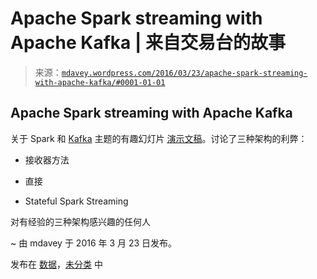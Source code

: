 <!--yml

类别：未分类

日期：2024 年 5 月 18 日 05:35:07

-->

# Apache Spark streaming with Apache Kafka | 来自交易台的故事

> 来源：[`mdavey.wordpress.com/2016/03/23/apache-spark-streaming-with-apache-kafka/#0001-01-01`](https://mdavey.wordpress.com/2016/03/23/apache-spark-streaming-with-apache-kafka/#0001-01-01)

## Apache Spark streaming with Apache Kafka

关于 Spark 和 [Kafka](http://kafka.apache.org/) 主题的有趣幻灯片 [演示文稿](http://www.slideshare.net/doriwaldman/spark-streaming-with-kafka)。讨论了三种架构的利弊：

+   接收器方法

+   直接

+   Stateful Spark Streaming

对有经验的三种架构感兴趣的任何人

~ 由 mdavey 于 2016 年 3 月 23 日发布。

发布在 [数据](https://mdavey.wordpress.com/category/data/)，[未分类](https://mdavey.wordpress.com/category/uncategorized/) 中
